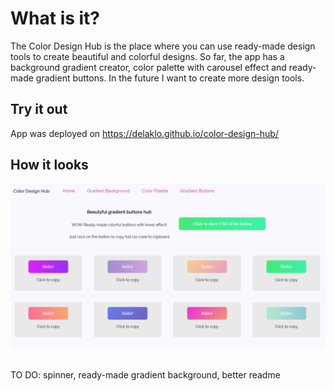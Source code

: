 # What is it?
The Color Design Hub is the place where you can use ready-made design tools to create beautiful and colorful designs.
So far, the app has a background gradient creator, color palette with carousel effect and ready-made gradient buttons. In the future I want to create more design tools.

## Try it out
 App was deployed on https://delaklo.github.io/color-design-hub/
<br />

## How it looks
![Background gradient](./screenshots/promo.png)

<br />
TO DO: spinner, ready-made gradient background, better readme